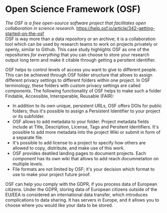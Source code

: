 # Open Science Framework (OSF) 

<!-- Note: OSF is also mentioned in Organising a Conference chapter -->
*The OSF is a free open-source software project that facilitates open collaboration in science research.* https://help.osf.io/article/342-getting-started-on-the-osf  
OSF is way more than a data repository or an archive; it is a collaboration tool which can be used by research teams to work on projects privately or openly, similar to Github. 
This case study highlights OSF as one of the  repositories *for everything* that you can choose to store your research output long term and make it citable through getting a persitent identifier. 
<!-- OSF enables connections and integration to other tools that researchers already use, streamlining their process. <!-- we have a cool case study on this from Emma but this one is for another time-->
OSF helps to control levels of access you want to give to different people. 
This can be achieved through OSF folder structure that allows to assign different privacy settings to different folders within one project. 
In OSF terminology, these folders with custom privacy settings are called *components*.
The following functionality of OSF helps to make such a folder Findable, Accessible, Interoperable, Reusable (FAIR):
   -  In addition to its own unique, persistent URLs, OSF offers DOIs for public folders; thus it's possible to assign a Persistent Identifier to your project or its subfolder.
  - OSF allows to add metadata to your folder. Project metadata fields include at Title, Description, License, Tags and Persitent Identifiers. It's possible to add more metadata into the project Wiki or submit in form of a separate file.
  - It's possible to add license to a project to specify how others are allowed to copy, distribute, and make use of this work. 
  - OSF provides deatiled landing pages to document projects. Each *component* has its own wiki that allows to add reach documnetaiton on multiple levels.
 - File formats are not limited by OSF; it's your decision which format to use to make your project future proof. 
 
OSF can help you comply with the GDPR, if you process data of European citizens. Under the GDPR, storing data of European citizens outside of the EU/EEA is considered an international data transfer, which introduces complications to data sharing. It has  servers  in Europe, and it allows you to choose where you would like your data to be stored.
